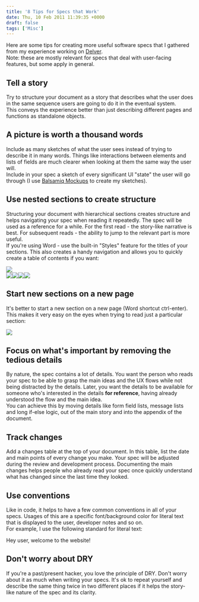```yaml
---
title: '8 Tips for Specs that Work'
date: Thu, 10 Feb 2011 11:39:35 +0000
draft: false
tags: ['Misc']
---
```


Here are some tips for creating more useful software specs that I gathered from my experience working on [Delver](http://www.delver.com/in/?invite=friends-and-family).  
Note: these are mostly relevant for specs that deal with user-facing features, but some apply in general.  
  

Tell a story
------------

Try to structure your document as a story that describes what the user does in the same sequence users are going to do it in the eventual system.  
This conveys the experience better than just describing different pages and functions as standalone objects.  
  

A picture is worth a thousand words
-----------------------------------

Include as many sketches of what the user sees instead of trying to describe it in many words. Things like interactions between elements and lists of fields are much clearer when looking at them the same way the user will.  
Include in your spec a sketch of every significant UI "state" the user will go through (I use [Balsamiq Mockups](http://balsamiq.com/) to create my sketches).  
  

Use nested sections to create structure
---------------------------------------

Structuring your document with hierarchical sections creates structure and helps navigating your spec when reading it repeatedly. The spec will be used as a reference for a while. For the first read - the story-like narrative is best. For subsequent reads - the ability to jump to the relevant part is more useful.  
If you're using Word - use the built-in "Styles" feature for the titles of your sections. This also creates a handy navigation and allows you to quickly create a table of contents if you want:  
  
![](/img/word-styles.jpg)  
![](file:///C:/Users/pasha/AppData/Local/Temp/moz-screenshot-2.png)![](file:///C:/Users/pasha/AppData/Local/Temp/moz-screenshot-3.png)![](file:///C:/Users/pasha/AppData/Local/Temp/moz-screenshot-4.png)![](file:///C:/Users/pasha/Pictures/word-styles.JPG)  
  

Start new sections on a new page
--------------------------------

It's better to start a new section on a new page (Word shortcut ctrl-enter). This makes it very easy on the eyes when trying to read just a particular section:  
  
![](content/binary/blog%20-%20structure%20of%20page.png)  
  

Focus on what's important by removing the tedious details
---------------------------------------------------------

By nature, the spec contains a lot of details. You want the person who reads your spec to be able to grasp the main ideas and the UX flows while not being distracted by the details. Later, you want the details to be available for someone who's interested in the details **for reference**, having already understood the flow and the main idea.  
You can achieve this by moving details like form field lists, message lists and long if-else logic, out of the main story and into the appendix of the document.  
  

Track changes
-------------

Add a changes table at the top of your document. In this table, list the date and main points of every change you make. Your spec will be adjusted during the review and development process. Documenting the main changes helps people who already read your spec once quickly understand what has changed since the last time they looked.  
  

Use conventions
---------------

Like in code, it helps to have a few common conventions in all of your specs. Usages of this are a specific font/background color for literal text that is displayed to the user, developer notes and so on.  
For example, I use the following standard for literal text:  

Hey user, welcome to the website!

  

Don't worry about DRY
---------------------

If you're a past/present hacker, you love the principle of DRY. Don't worry about it as much when writing your specs. It's ok to repeat yourself and describe the same thing twice in two different places if it helps the story-like nature of the spec and its clarity.